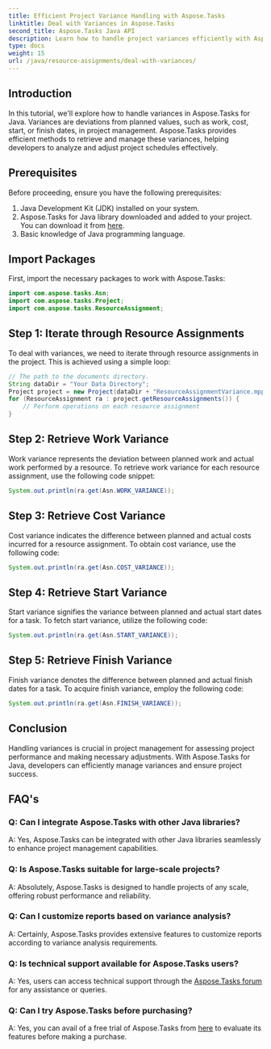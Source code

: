 ```yaml
---
title: Efficient Project Variance Handling with Aspose.Tasks
linktitle: Deal with Variances in Aspose.Tasks
second_title: Aspose.Tasks Java API
description: Learn how to handle project variances efficiently with Aspose.Tasks for Java. Manage work, cost, start, and finish variances effortlessly.
type: docs
weight: 15
url: /java/resource-assignments/deal-with-variances/
---
```

## Introduction
In this tutorial, we'll explore how to handle variances in Aspose.Tasks for Java. Variances are deviations from planned values, such as work, cost, start, or finish dates, in project management. Aspose.Tasks provides efficient methods to retrieve and manage these variances, helping developers to analyze and adjust project schedules effectively.
## Prerequisites
Before proceeding, ensure you have the following prerequisites:
1. Java Development Kit (JDK) installed on your system.
2. Aspose.Tasks for Java library downloaded and added to your project. You can download it from [here](https://releases.aspose.com/tasks/java/).
3. Basic knowledge of Java programming language.
## Import Packages
First, import the necessary packages to work with Aspose.Tasks:
```java
import com.aspose.tasks.Asn;
import com.aspose.tasks.Project;
import com.aspose.tasks.ResourceAssignment;

```
## Step 1: Iterate through Resource Assignments
To deal with variances, we need to iterate through resource assignments in the project. This is achieved using a simple loop:
```java
// The path to the documents directory.
String dataDir = "Your Data Directory";
Project project = new Project(dataDir + "ResourceAssignmentVariance.mpp");
for (ResourceAssignment ra : project.getResourceAssignments()) {
    // Perform operations on each resource assignment
}
```
## Step 2: Retrieve Work Variance
Work variance represents the deviation between planned work and actual work performed by a resource. To retrieve work variance for each resource assignment, use the following code snippet:
```java
System.out.println(ra.get(Asn.WORK_VARIANCE));
```
## Step 3: Retrieve Cost Variance
Cost variance indicates the difference between planned and actual costs incurred for a resource assignment. To obtain cost variance, use the following code:
```java
System.out.println(ra.get(Asn.COST_VARIANCE));
```
## Step 4: Retrieve Start Variance
Start variance signifies the variance between planned and actual start dates for a task. To fetch start variance, utilize the following code:
```java
System.out.println(ra.get(Asn.START_VARIANCE));
```
## Step 5: Retrieve Finish Variance
Finish variance denotes the difference between planned and actual finish dates for a task. To acquire finish variance, employ the following code:
```java
System.out.println(ra.get(Asn.FINISH_VARIANCE));
```
## Conclusion
Handling variances is crucial in project management for assessing project performance and making necessary adjustments. With Aspose.Tasks for Java, developers can efficiently manage variances and ensure project success.
## FAQ's
### Q: Can I integrate Aspose.Tasks with other Java libraries?
A: Yes, Aspose.Tasks can be integrated with other Java libraries seamlessly to enhance project management capabilities.
### Q: Is Aspose.Tasks suitable for large-scale projects?
A: Absolutely, Aspose.Tasks is designed to handle projects of any scale, offering robust performance and reliability.
### Q: Can I customize reports based on variance analysis?
A: Certainly, Aspose.Tasks provides extensive features to customize reports according to variance analysis requirements.
### Q: Is technical support available for Aspose.Tasks users?
A: Yes, users can access technical support through the [Aspose.Tasks forum](https://forum.aspose.com/c/tasks/15) for any assistance or queries.
### Q: Can I try Aspose.Tasks before purchasing?
A: Yes, you can avail of a free trial of Aspose.Tasks from [here](https://releases.aspose.com/) to evaluate its features before making a purchase.
